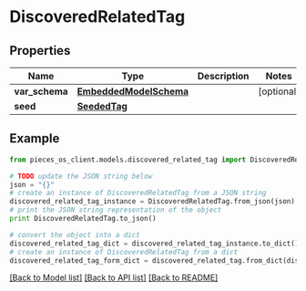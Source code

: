 # DiscoveredRelatedTag


## Properties
Name | Type | Description | Notes
------------ | ------------- | ------------- | -------------
**var_schema** | [**EmbeddedModelSchema**](EmbeddedModelSchema.md) |  | [optional] 
**seed** | [**SeededTag**](SeededTag.md) |  | 

## Example

```python
from pieces_os_client.models.discovered_related_tag import DiscoveredRelatedTag

# TODO update the JSON string below
json = "{}"
# create an instance of DiscoveredRelatedTag from a JSON string
discovered_related_tag_instance = DiscoveredRelatedTag.from_json(json)
# print the JSON string representation of the object
print DiscoveredRelatedTag.to_json()

# convert the object into a dict
discovered_related_tag_dict = discovered_related_tag_instance.to_dict()
# create an instance of DiscoveredRelatedTag from a dict
discovered_related_tag_form_dict = discovered_related_tag.from_dict(discovered_related_tag_dict)
```
[[Back to Model list]](../README.md#documentation-for-models) [[Back to API list]](../README.md#documentation-for-api-endpoints) [[Back to README]](../README.md)



